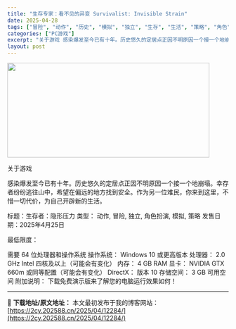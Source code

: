 ```yaml
---
title: "生存专家：看不见的异变 Survivalist: Invisible Strain"
date: 2025-04-28
tags: ["冒险", "动作", "历史", "模拟", "独立", "生存", "生活", "策略", "角色", "角色扮演"]
categories: ["PC游戏"]
excerpt: "关于游戏 感染爆发至今已有十年。历史悠久的定居点正因不明原因一个接一个地崩塌。幸存者纷纷逃往山中，希望在偏远的地方找到安全。作为另一位难民，你来到这里，不惜一切代价，为自己开辟新的生活。 标题：生存者：隐形压力 类型： 动作, 冒险, 独立, 角色扮演, 模拟, 策略 发售日期：2025年4月25日&hellip;"
layout: post
---
```


<img class="aligncenter size-full wp-image-12276" src="https://2cy.202588.cn/wp-content/uploads/2025/04/2025042803542490.webp" alt="" width="460" height="215" />

关于游戏

感染爆发至今已有十年。历史悠久的定居点正因不明原因一个接一个地崩塌。幸存者纷纷逃往山中，希望在偏远的地方找到安全。作为另一位难民，你来到这里，不惜一切代价，为自己开辟新的生活。

标题：生存者：隐形压力
类型： 动作, 冒险, 独立, 角色扮演, 模拟, 策略
发售日期：2025年4月25日

最低限度：

需要 64 位处理器和操作系统
操作系统： Windows 10 或更高版本
处理器： 2.0 GHz Intel 四核及以上（可能会有变化）
内存： 4 GB RAM
显卡： NVIDIA GTX 660m 或同等配置（可能会有变化）
DirectX： 版本 10
存储空间： 3 GB 可用空间
附加说明： 下载免费演示版来了解您的电脑运行效果如何！

---
📖 **下载地址/原文地址：** 本文最初发布于我的博客网站：[https://2cy.202588.cn/2025/04/12284/](https://2cy.202588.cn/2025/04/12284/)

